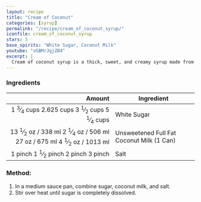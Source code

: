```yaml
---
layout: recipe
title: "Cream of Coconut"
categories: [syrup]
permalink: "/recipe/cream_of_coconut_syrup/"
iconfile: cream_of_coconut_syrup
stars: 5
base_spirits: "White Sugar, Coconut Milk"
youtube: "vGBMrJgjZB4"
excerpt: |
  Cream of coconut syrup is a thick, sweet, and creamy syrup made from coconut milk and sugar.
---
```


### Ingredients

|    Amount | Ingredient                                |
| --------: | ----------------------------------------- |
| <span class="onex active">1 <sup>3</sup>&frasl;<sub>4</sub> cups </span> <span class="onehalfx">2.625 cups </span> <span class="twox">3 <sup>1</sup>&frasl;<sub>2</sub> cups </span> <span class="threex">5 <sup>1</sup>&frasl;<sub>4</sub> cups </span>| White Sugar                               |
|   <span class="onex active">13 <sup>1</sup>&frasl;<sub>2</sub> oz  / 338 ml</span> <span class="onehalfx">2 <sup>1</sup>&frasl;<sub>4</sub> oz  / 506 ml</span> <span class="twox">27 oz  / 675 ml</span> <span class="threex">4 <sup>1</sup>&frasl;<sub>2</sub> oz  / 1013 ml</span>| Unsweetened Full Fat Coconut Milk (1 Can) |
|   <span class="onex active">1 pinch </span> <span class="onehalfx">1 <sup>1</sup>&frasl;<sub>2</sub> pinch </span> <span class="twox">2 pinch </span> <span class="threex">3 pinch </span>| Salt                                      |

### Method:

1. In a medium sauce pan, combine sugar, coconut milk, and salt.
2. Stir over heat until sugar is completely dissolved.

    
<script type="application/ld+json">
{
  "@context": "https://schema.org",
  "@type": "Recipe",
  "author": "{{ page.author }}",
  "description": "{{ page.excerpt | strip_html | replace: '"', "'" }}",
  "image": "{% for ingredient in site.data[page.iconfile].images.ingredient limit: 1 %}{{ ingredient.url }}{% endfor %}",
  "recipeIngredient": [  "1.75 cups White Sugar",
  "13.5 oz Unsweetened Full Fat Coconut Milk (1 Can)",
  "1 pinch Salt "],
  "name": "{{ page.title }}",
  "recipeInstructions": "",
  "recipeYield": "1 to 3 cocktails",
  "recipeCategory": "cocktail",
  "aggregateRating": "{%- if page.stars -%}{%- include stars_metadata.html %} out of 5{% else %}NA{%- endif -%}",
  "recipeCuisine": "global",
  "prepTime": "20 minutes",
  "cookTime": "15 second",
  "keywords": "{{ page.title }}, cocktail, {{ page.eras }}, {%- include category_metadata.html -%}, {%- include spirits_metadata.html -%}",
  "nutrition": "NA"
}
</script>

    
